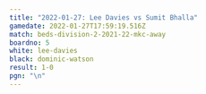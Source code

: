 ```yaml
---
title: "2022-01-27: Lee Davies vs Sumit Bhalla"
gamedate: 2022-01-27T17:59:19.516Z
match: beds-division-2-2021-22-mkc-away
boardno: 5
white: lee-davies
black: dominic-watson
result: 1-0
pgn: "\n"
---
```

